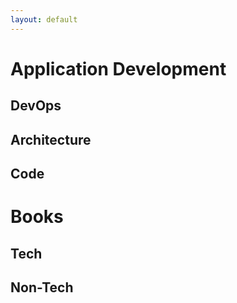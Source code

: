 ```yaml
---
layout: default
---
```


# Application Development

## DevOps

## Architecture

## Code

# Books

## Tech

## Non-Tech


